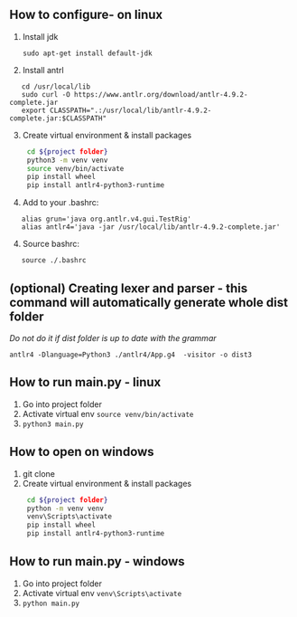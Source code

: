 ## How to configure- on linux
1. Install jdk
   ```
   sudo apt-get install default-jdk
   ```
2. Install antrl
```
   cd /usr/local/lib
   sudo curl -O https://www.antlr.org/download/antlr-4.9.2-complete.jar
   export CLASSPATH=".:/usr/local/lib/antlr-4.9.2-complete.jar:$CLASSPATH"
```

3. Create virtual environment & install packages
   ```bash
    cd ${project folder}
    python3 -m venv venv
    source venv/bin/activate
    pip install wheel
    pip install antlr4-python3-runtime
   ```
3. Add to your .bashrc:
```
   alias grun='java org.antlr.v4.gui.TestRig'
   alias antlr4='java -jar /usr/local/lib/antlr-4.9.2-complete.jar'
```
4. Source bashrc:
```
   source ./.bashrc
```

## (optional) Creating lexer and parser - this command will automatically generate whole dist folder
*Do not do  it if dist folder is up to date with the grammar*
```
antlr4 -Dlanguage=Python3 ./antlr4/App.g4  -visitor -o dist3
```

## How to run main.py - linux
1. Go into project folder
2. Activate virtual env `source venv/bin/activate`
3. `python3 main.py`
   
## How to open on windows
1. git clone
2. Create virtual environment & install packages
   ```bash
    cd ${project folder}
    python -m venv venv
    venv\Scripts\activate
    pip install wheel
    pip install antlr4-python3-runtime
   ```

## How to run main.py - windows
1. Go into project folder
2. Activate virtual env `venv\Scripts\activate`
3. `python main.py`